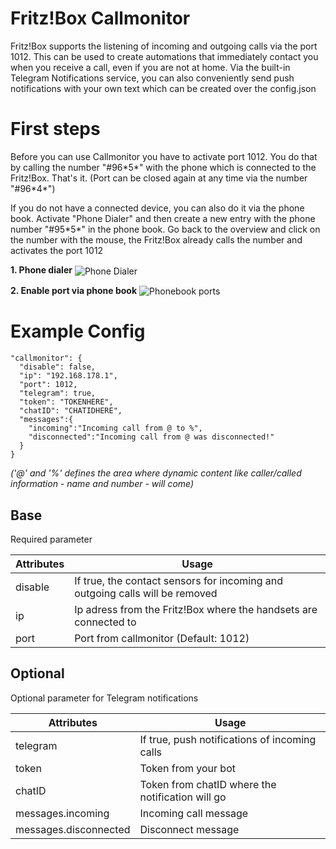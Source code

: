 # Fritz!Box Callmonitor

Fritz!Box supports the listening of incoming and outgoing calls via the port 1012. This can be used to create automations that immediately contact you when you receive a call, even if you are not at home. Via the built-in Telegram Notifications service, you can also conveniently send push notifications with your own text which can be created over the config.json

# First steps

Before you can use Callmonitor you have to activate port 1012. You do that by calling the number "#96\*5*" with the phone which is connected to the Fritz!Box. That's it. (Port can be closed again at any time via the number "#96\*4*")

If you do not have a connected device, you can also do it via the phone book. Activate "Phone Dialer" and then create a new entry with the phone number "#95\*5*" in the phone book. Go back to the overview and click on the number with the mouse, the Fritz!Box already calls the number and activates the port 1012

**1. Phone dialer**
<img src="https://github.com/SeydX/homebridge-fritz-platform/blob/master/docs/images/dialer.png" align="center" alt="Phone Dialer">


**2. Enable port via phone book**
<img src="https://github.com/SeydX/homebridge-fritz-platform/blob/master/docs/images/ports_callmonitor.png" align="center" alt="Phonebook ports">


# Example Config

```
"callmonitor": {
  "disable": false,
  "ip": "192.168.178.1",
  "port": 1012,
  "telegram": true,
  "token": "TOKENHERE",
  "chatID": "CHATIDHERE",
  "messages":{
    "incoming":"Incoming call from @ to %",
    "disconnected":"Incoming call from @ was disconnected!"
  }
}
```
_('@' and '%' defines the area where dynamic content like caller/called information - name and number - will come)_

## Base
Required parameter

| Attributes | Usage |
|------------|-------|
| disable | If true, the contact sensors for incoming and outgoing calls will be removed |
| ip | Ip adress from the Fritz!Box where the handsets are connected to |
| port | Port from callmonitor (Default: 1012) |

## Optional
Optional parameter for Telegram notifications

| Attributes | Usage |
|------------|-------|
| telegram | If true, push notifications of incoming calls |
| token | Token from your bot |
| chatID | Token from chatID where the notification will go |
| messages.incoming | Incoming call message |
| messages.disconnected | Disconnect message |
